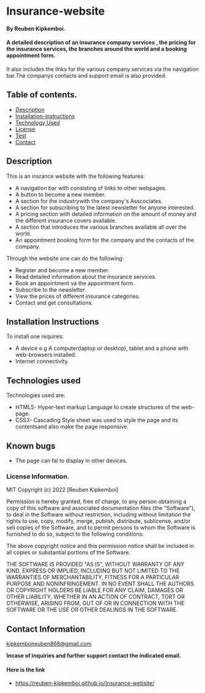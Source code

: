 # Insurance-website

#### **By Reuben Kipkemboi.**

#### <p> A detailed description of an insurance company services , the pricing for the insurance services, the branches around the world and a booking appointment form.
It also includes the links for the various company services via the navigation bar.The companys contacts and support email is also provided.</p>
 

## Table of contents.

+ [Description](#description)
+ [Installation-instructions](#Installation-instructions)
+ [Technology Used](#technology-used)
+ [License](#license-Information)
+ [Test](#instructions-on-running-tests)
+ [Contact](#contact-information)

## Description

This is an insrance website with the following features:
* A navigation bar with consisting of links to other webpages.
* A button to become a new member.
* A section for the industrywith the company's Asscociates.
* A section for subscribing to the latest newsletter for anyone interested.
* A pricing section with detailed information on the amount of money and the different insurance covers available.
* A section that introduces the various branches available all over the world.
* An appointment booking form for the company and the contacts of the company.

 Through the website one can do the following:
 + Register and become a new member.
 + Read detailed information about the insurance services.
 + Book an appointment va the appointment form.
 + Subscribe to the newsletter.
 + View the prices of different insurance categories.
 + Contact and get consultations.

## Installation Instructions

To install one requires:
* A device e.g A computer(laptop or desktop), tablet and a phone with web-browsers installed.
* Internet connectivity. 

## Technologies used
Technologies used are:
* HTML5- Hyper-text markup Language to create structures of the web-page.
* CSS3- Cascading Style sheet was used to style the page and its contentsand also make the page responsive.

## Known bugs

+ The page can fal to display in other devices.

### License Information.

MIT Copyright (c) 2022 [Reuben Kipkemboi]

Permission is hereby granted, free of charge, to any person obtaining a copy of this software and associated documentation files (the "Software"), to deal in the Software without restriction, including without limitation the rights to use, copy, modify, merge, publish, distribute, sublicense, and/or sell copies of the Software, and to permit persons to whom the Software is furnished to do so, subject to the following conditions:

The above copyright notice and this permission notice shall be included in all copies or substantial portions of the Software.

THE SOFTWARE IS PROVIDED "AS IS", WITHOUT WARRANTY OF ANY KIND, EXPRESS OR IMPLIED, INCLUDING BUT NOT LIMITED TO THE WARRANTIES OF MERCHANTABILITY, FITNESS FOR A PARTICULAR PURPOSE AND NONINFRINGEMENT. IN NO EVENT SHALL THE AUTHORS OR COPYRIGHT HOLDERS BE LIABLE FOR ANY CLAIM, DAMAGES OR OTHER LIABILITY, WHETHER IN AN ACTION OF CONTRACT, TORT OR OTHERWISE, ARISING FROM, OUT OF OR IN CONNECTION WITH THE SOFTWARE OR THE USE OR OTHER DEALINGS IN THE SOFTWARE.

## Contact Information
<kipkemboireuben866@gmail.com>

**Incase of inquiries and further support contact the indicated email.**
#### Here is the link
+ <https://reuben-kipkemboi.github.io/Insurance-website/>
